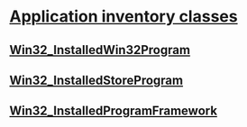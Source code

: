 # [Application inventory classes](applicationanddeviceinventory-portal.md)
## [Win32_InstalledWin32Program](win32-installedwin32program.md)
## [Win32_InstalledStoreProgram](win32-installedstoreprogram.md)
## [Win32_InstalledProgramFramework](win32-installedprogramframework.md)

